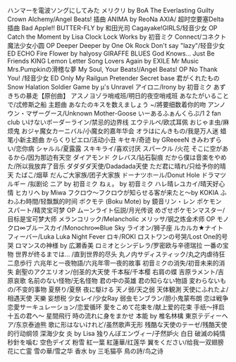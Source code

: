  ハンマーを電波ソングにしてみた
 メリクリ by BoA
The Everlasting Guilty Crown
Alchemy/Angel Beats! 插曲
ANIMA by ReoNa
AXIA/ 超时空要塞Delta插曲
Bad Apple!!
BUTTER-FLY by 和田光司
Cagayake!GIRLS/轻音少女 OP
Catch the Moment  by Lisa
Clock Lock Works by 初音ミク
Connect/コネクト 魔法少女小圆 OP
Deeper Deeper by One Ok Rock
Don't say "lazy"/轻音少女 ED
ECHO
Fire Flower by halyosy
GIRAFFE BLUES
God Knows…
Just Be Friends
KING
Lemon
Letter Song
Lovers Again by EXILE
Mr Music
Mrs.Pumpkinの滑稽な夢
My Soul, Your Beats!/Angel Beats! OP
No Thank You! /轻音少女 ED
Only My Railgun
Pretender
Secret base 君がくれたもの
Snow Halation
Soldier Game by μ's
Unravel
アイロニ/Irony by 初音ミク
あずきちの暴走【原创曲】
アスノヨゾラ哨戒班/明日的夜空哨戒班
あなたがいることで/忒修斯之船 主题曲
あなたのキスを数えましょう ~/將要细数着你的吻
アンノウン・マザーグース/Unknown Mother-Goose
いーあるふぁんくらぶ/1 2 fan club
いけないボーダーライン/禁忌的边界线
エウテルペ/欧忒耳佩
おじゃま虫/麻烦鬼
おジャ魔女カーニバル/小魔女的嘉年华会
オラはにんきもの/我是万人迷 蜡笔小新主题曲
からくりピエロ/活动小丑
キセキ/奇迹 by GReeeeN
きみわずらい/恋你病
シャルル/夏露露
スキキライ/喜欢讨厌
スパークル /火花
そこに空があるから/因为那边有天空
ダイアモンド クレバス/钻石裂痕
だから僕は音楽をやめた/所以我放弃了音乐
ダダダダ天使/Dadadada天使
ただ君に晴れ/只给予你的晴天
たばこ/烟草
だんご大家族/团子大家族
ドーナツホール/Donut Hole
ドラマツルギー /拟剧论
ニア by  初音ミク
ねぇ。 by  初音ミク
ハレ晴レユカイ/晴天好心情
ヒカリヘ by Miwa
フクロウ～フクロウが知らせる客が来たと～by KOKIA
ふわふわ時間/轻飘飘的时间
ボクモテ (Boku Mote) by 鏡音リン・レン
ポケモン スパート/精灵宝可梦 OP
ムーンライト伝説/月光传说
めざせポケモンマスター/目标是宝可梦大师
メランコリック/Melancholic
メリッサ/钢之炼金术师 OP
モノクロ∞ブルースカイ/Monochro∞Blue Sky
ライオン/狮子座
ルカルカ★ナイトフィーバー/Luka Luka Night Fever
ロキ/ROKI
ロストワンの号哭/Lost One的号哭
ロマンスの神様 by 広瀬香美
ロミオとシンデレラ/罗密欧与辛德瑞拉
一番の宝物
世界が终るまでは… /直到世界的尽头
丸ノ内サディスティック/丸之内虐待狂
二息歩行
六兆年と一夜物語/六兆年零一夜的故事
初音ミクの消失/初音未来的消失
創聖のアクエリオン/创圣的大天使
千本桜/千本樱
右肩の蝶
吉原ラメント/吉原哀歌
名前のない怪物/无名怪物
君の中の英雄
君の知らない物語
変わらないもの/不变的事物
夏祭り/夏祭
夜に駆ける
天ノ弱/天之弱
天体観測
天使にふれたよ/相遇天使
天樂
妄想税
少女レイ/少女Ray
弱虫モンブラン/胆小鬼蒙布朗
恋は戦争
恋愛サーキュレーション/恋爱循环
愛をこめて花束を/献上爱的花束
手纸～拝启十五の君へ～
星間飛行
時の流れに身をまかせ
本能 by 椎名林檎
東京テディーヘア/东京泰迪熊
歌に形はないけれど/虽然歌声无形
残酷な天使のテーゼ/残酷天使的行动纲领
深海少女
炎 by Lisa
独りんぼエンヴィー/孑然妒火
白日
破滅の純情
秒針を噛む
空色デイズ
粉雪
紅一葉
紅蓮華/红莲华
翼をください/给我一双翅膀
花に亡霊
雪の華/雪之华
香水 by 三毛猫亭
鳥の詩/鸟之诗